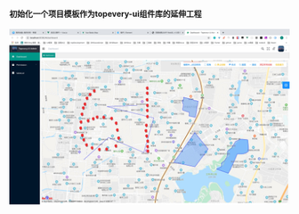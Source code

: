 <!--
 * @Author: shiliangL
 * @Date: 2020-05-27 09:43:51
 * @LastEditTime: 2020-06-01 09:31:44
 * @LastEditors: Do not edit
 * @Description: #
 * @FilePath: /topevery-ui-admin/README.md
--> 
#### 初始化一个项目模板作为topevery-ui组件库的延伸工程

<img src="./screenshots/dashboard.jpg"/>